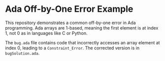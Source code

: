 # Ada Off-by-One Error Example

This repository demonstrates a common off-by-one error in Ada programming.  Ada arrays are 1-based, meaning the first element is at index 1, not 0 as in languages like C or Python.

The `bug.ada` file contains code that incorrectly accesses an array element at index 0, leading to a `Constraint_Error`. The corrected version is in `bugSolution.ada`.